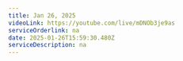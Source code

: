 ```yaml
---
title: Jan 26, 2025
videoLink: https://youtube.com/live/mDNOb3je9as
serviceOrderlink: na
date: 2025-01-26T15:59:30.480Z
serviceDescription: n﻿a
---
```

